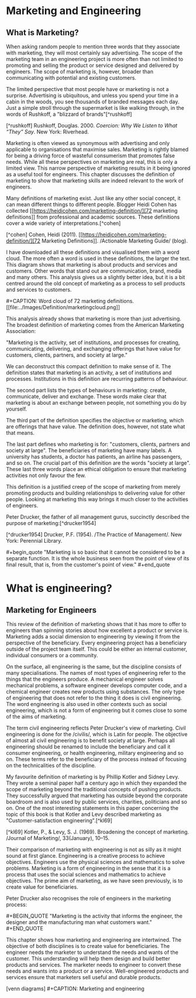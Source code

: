 # Marketing and Engineering

## What is Marketing?
When asking random people to mention three words that they associate with marketing, they will most certainly say advertising. The scope of the marketing team in an engineering project is more often than not limited to promoting and selling the product or service designed and delivered by engineers. The scope of marketing is, however, broader than communicating with potential and existing customers.

The limited perspective that most people have or marketing is not a surprise. Advertising is ubiquitous, and unless you spend your time in a  cabin in the woods, you see thousands of branded messages each day. Just a simple stroll through the supermarket is like walking through, in the words of Rushkoff, a "blizzard of brands"[^rushkoff]

[^rushkoff] Rushkoff, Douglas. 2000. _Coercion: Why We Listen to What “They” Say_. New York: Riverhead.

Marketing is often viewed as synonymous with advertising and only applicable to organisations that maximise sales. Marketing is rightly blamed for being a driving force of wasteful consumerism that promotes false needs. While all these perspectives on marketing are real, this is only a limited view. This narrow perspective of marketing results in it being ignored as a useful tool for engineers. This chapter discusses the definition of marketing to show that marketing skills are indeed relevant to the work of engineers.

Many definitions of marketing exist. Just like any other social concept, it can mean different things to different people. Blogger Heidi Cohen has collected [[https://heidicohen.com/marketing-definition/][72 marketing definitions]] from professional and academic sources. These definitions cover a wide variety of interpretations.[^cohen]

[^cohen] Cohen, Heidi (2011). [[https://heidicohen.com/marketing-definition/][72 Marketing Definitions]]. /Actionable Marketing Guide/ (blog).

I have downloaded all these definitions and visualised them with a word cloud. The more often a word is used in these definitions, the larger the text. This diagram shows that marketing is about products and services and customers. Other words that stand out are communication, brand, media and many others. This analysis gives us a slightly better idea, but it is a bit centred around the old concept of marketing as a process to sell products and services to customers.

#+CAPTION: Word cloud of 72 marketing definitions.
[[file:../Images/Definition/marketingcloud.png]]

This analysis already shows that marketing is more than just advertising. The broadest definition of marketing comes from the American Marketing Association:

"Marketing is the activity, set of institutions, and processes for creating, communicating, delivering, and exchanging offerings that have value for customers, clients, partners, and society at large."

We can deconstruct this compact definition to make sense of it. The definition states that marketing is an activity, a set of institutions and processes. Institutions in this definition are recurring patterns of behaviour. 

The second part lists the types of behaviours in marketing: create, communicate, deliver and exchange. These words make clear that marketing is about an exchange between people, not something you do by yourself. 

The third part of the definition specifies the objective or marketing, which are offerings that have value. The definition does, however, not state what that means.

The last part defines who marketing is for: "customers, clients, partners and society at large". The beneficiaries of marketing have many labels. A university has students, a doctor has patients, an airline has passengers, and so on. The crucial part of this definition are the words "society at large". These last three words place an ethical obligation to ensure that marketing activities not only favour the few.

This definition is a justified creep of the scope of marketing from merely promoting products and building relationships to delivering value for other people. Looking at marketing this way brings it much closer to the activities of engineers.

Peter Drucker, the father of all management gurus, succinctly described the purpose of marketing:[^drucker1954]

[^drucker1954] Drucker, P.F. (1954). /The Practice of Management/. New York: Perennial Library. 

#+begin_quote
"Marketing is so basic that it cannot be considered to be a separate function. It is the whole business seen from the point of view of its final result, that is, from the customer's point of view."
#+end_quote

# What is engineering?

## Marketing for Engineers
This review of the definition of marketing shows that it has more to offer to engineers than spinning stories about how excellent a product or service is. Marketing adds a social dimension to engineering by viewing it from the perspective of the beneficiary. Every engineering project has a beneficiary outside of the project team itself. This could be either an internal customer, individual consumers or a community.

On the surface, all engineering is the same, but the discipline consists of many specialisations. The names of most types of engineering refer to the things that the engineers produce. A mechanical engineer solves mechanical problems, a software engineer develops computer code, and a chemical engineer creates new products using substances. The only type of engineering that does not refer to the thing it does is civil engineering. The word engineering is also used in other contexts such as social engineering, which is not a form of engineering but it comes close to some of the aims of marketing.

The term civil engineering reflects Peter Drucker's view of marketing. Civil engineering is done for the /civilis/, which is Latin for people. The objective of almost all civil engineering is to benefit society at large. Perhaps all engineering should be renamed to include the beneficiary and call it consumer engineering, or health engineering, military engineering and so on. These terms refer to the beneficiary of the process instead of focusing on the technicalities of the discipline.

My favourite definition of marketing is by Phillip Kotler and Sidney Levy. They wrote a seminal paper half a century ago in which they expanded the scope of marketing beyond the traditional concepts of pushing products. They successfully argued that marketing has outside beyond the corporate boardroom and is also used by public services, charities, politicians and so on. One of the most interesting statements in this paper concerning the topic of this book is that Kotler and Levy described marketing as "Customer-satisfaction engineering".[^kl69]

[^kl69] Kotler, P., & Levy, S. J. (1969). Broadening the concept of marketing. /Journal of Marketing/, 33(January), 10–15.

Their comparison of marketing with engineering is not as silly as it might sound at first glance. Engineering is a creative process to achieve objectives. Engineers use the physical sciences and mathematics to solve problems. Marketing is a form of engineering in the sense that it is a process that uses the social sciences and mathematics to achieve objectives. The prime aim of marketing, as we have seen previously, is to create value for beneficiaries.

Peter Drucker also recognises the role of engineers in the marketing process:

#+BEGIN_QUOTE
"Marketing is the activity that informs the engineer, the designer and the manufacturing man what customers want."
#+END_QUOTE

This chapter shows how marketing and engineering are intertwined. The objective of both disciplines is to create value for beneficiaries. The engineer needs the marketer to understand the needs and wants of the customer. This understanding will help them design and build better products and services. The marketer needs to engineer to convert these needs and wants into a product or a service. Well-engineered products and services ensure that marketers sell useful and durable products.

[venn diagrams]
#+CAPTION: Marketing and engineering  

